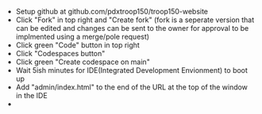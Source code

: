 * Setup github at github.com/pdxtroop150/troop150-website
* Click "Fork" in top right and "Create fork" (fork is a seperate version that can be edited and changes can be sent to the owner for approval to be implmented using a merge/pole request)
* Click green "Code" button in top right
* Click "Codespaces button"
* Click green "Create codespace on main"
* Wait 5ish minutes for IDE(Integrated Development Envionment) to boot up
* Add "admin/index.html" to the end of the URL at the top of the window in the IDE
* 
